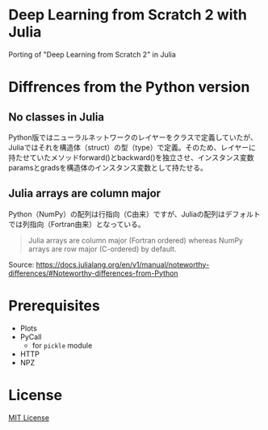 # Deep Learning from Scratch 2 with Julia
Porting of "Deep Learning from Scratch 2" in Julia

# Diffrences from the Python version
## No classes in Julia
Python版ではニューラルネットワークのレイヤーをクラスで定義していたが、Juliaではそれを構造体（struct）の型（type）で定義。そのため、レイヤーに持たせていたメソッドforward()とbackward()を独立させ、インスタンス変数paramsとgradsを構造体のインスタンス変数として持たせる。

## Julia arrays are column major
Python（NumPy）の配列は行指向（C由来）ですが、Juliaの配列はデフォルトでは列指向（Fortran由来）となっている。  
> Julia arrays are column major (Fortran ordered) whereas NumPy arrays are row major (C-ordered) by default.

Source: https://docs.julialang.org/en/v1/manual/noteworthy-differences/#Noteworthy-differences-from-Python

# Prerequisites
- Plots
- PyCall
  - for `pickle` module
- HTTP
- NPZ

# License
[MIT License](./LICENSE)
